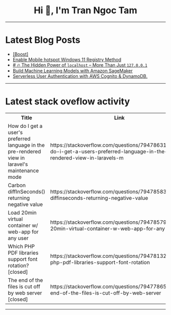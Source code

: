 <h1 align="center">Hi 👋, I'm Tran Ngoc Tam</h1>

---

# Latest Blog Posts 
<!-- BLOG-POST-LIST:START -->
- [[Boost]](https://dev.to/sumit_mochahary/-5ahl)
- [Enable Mobile hotspot Windows 11 Registry Method](https://dev.to/winsides/enable-mobile-hotspot-windows-11-registry-method-3eh0)
- [# 🔥 The Hidden Power of `localhost` – More Than Just `127.0.0.1`](https://dev.to/bravim_purohit_/-the-hidden-power-of-localhost-more-than-just-127001-4j4m)
- [Build Machine Learning Models with Amazon SageMaker](https://dev.to/gurudev_prasadteketi/build-machine-learning-models-with-amazon-sagemaker-1n2k)
- [Serverless User Authentication with AWS Cognito &amp; DynamoDB.](https://dev.to/0mchoudhary/serverless-user-authentication-with-aws-cognito-dynamodb-m19)
<!-- BLOG-POST-LIST:END -->

---

# Latest stack oveflow activity
<table>
  <tr><th>Title</th><th>Link</th></tr>
  <!-- STACKOVERFLOW:START --><tr><td>How do I get a user&#39;s preferred language in the pre-rendered view in laravel&#39;s maintenance mode</td><td>https://stackoverflow.com/questions/79478631/how-do-i-get-a-users-preferred-language-in-the-pre-rendered-view-in-laravels-m</td></tr><tr><td>Carbon diffInSeconds&lpar;&rpar; returning negative value</td><td>https://stackoverflow.com/questions/79478583/carbon-diffinseconds-returning-negative-value</td></tr><tr><td>Load 20min virtual container w/ web-app for any user</td><td>https://stackoverflow.com/questions/79478579/load-20min-virtual-container-w-web-app-for-any-user</td></tr><tr><td>Which PHP PDF libraries support font rotation? [closed]</td><td>https://stackoverflow.com/questions/79478132/which-php-pdf-libraries-support-font-rotation</td></tr><tr><td>The end of the files is cut off by web server [closed]</td><td>https://stackoverflow.com/questions/79477865/the-end-of-the-files-is-cut-off-by-web-server</td></tr><!-- STACKOVERFLOW:END -->
</table>

---


